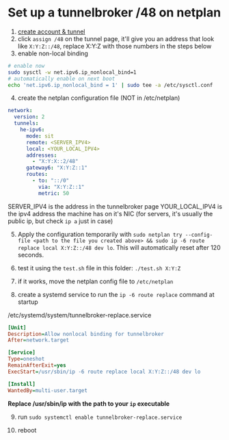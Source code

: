 # Set up a tunnelbroker /48 on netplan

1. [create account & tunnel](https://tunnelbroker.net)
2. click `assign /48` on the tunnel page, it'll give you an address that look like `X:Y:Z::/48`, replace X:Y:Z with those numbers in the steps below
3. enable non-local binding
```sh
# enable now
sudo sysctl -w net.ipv6.ip_nonlocal_bind=1
# automatically enable on next boot
echo 'net.ipv6.ip_nonlocal_bind = 1' | sudo tee -a /etc/sysctl.conf
```
4. create the netplan configuration file (NOT in /etc/netplan)

```yml
network:
  version: 2
  tunnels:
    he-ipv6:
      mode: sit
      remote: <SERVER_IPV4>
      local: <YOUR_LOCAL_IPV4>
      addresses:
        - "X:Y:X::2/48"
      gateway6: "X:Y:Z::1"
      routes:
        - to: "::/0"
          via: "X:Y:Z::1"
          metric: 50
```

SERVER\_IPV4 is the address in the tunnelbroker page
YOUR\_LOCAL\_IPV4 is the ipv4 address the machine has on it's NIC (for servers, it's usually the public ip, but check `ip a` just in case)

5. Apply the configuration temporarily with `sudo netplan try --config-file <path to the file you created above> && sudo ip -6 route replace local X:Y:Z::/48 dev lo`. This will automatically reset after 120 seconds.

6. test it using the `test.sh` file in this folder: `./test.sh X:Y:Z`

7. if it works, move the netplan config file to `/etc/netplan`

8. create a systemd service to run the `ip -6 route replace` command at startup

/etc/systemd/system/tunnelbroker-replace.service
```ini
[Unit]
Description=Allow nonlocal binding for tunnelbroker
After=network.target

[Service]
Type=oneshot
RemainAfterExit=yes
ExecStart=/usr/sbin/ip -6 route replace local X:Y:Z::/48 dev lo

[Install]
WantedBy=multi-user.target
```
**Replace /usr/sbin/ip with the path to your `ip` executable**

9. run `sudo systemctl enable tunnelbroker-replace.service`

10. reboot

